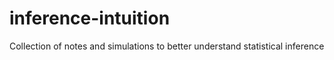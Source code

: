 # inference-intuition
Collection of notes and simulations to better understand statistical inference
